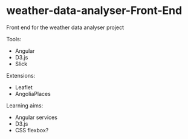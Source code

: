 # weather-data-analyser-Front-End
Front end for the weather data analyser project

Tools:
- Angular
- D3.js
- Slick

Extensions:
- Leaflet
- AngoliaPlaces


Learning aims:
- Angular services
- D3.js
- CSS flexbox?
